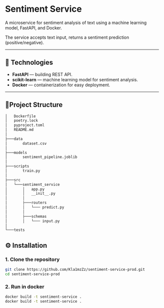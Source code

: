 # Sentiment Service

A microservice for sentiment analysis of text using a machine learning model, FastAPI, and Docker.  

The service accepts text input, returns a sentiment prediction (positive/negative).

---

## 🚀 Technologies

- **FastAPI** — building REST API.  
- **scikit-learn** — machine learning model for sentiment analysis.  
- **Docker** — containerization for easy deployment.  

---

## 📂Project Structure

```bash
│   Dockerfile
│   poetry.lock
│   pyproject.toml
│   README.md
│
├───data
│       dataset.csv
│
├───models
│       sentiment_pipeline.joblib
│
├───scripts
│       train.py
│
├───src
│   └───sentiment_service
│       │   app.py
│       │   __init__.py
│       │
│       ├───routers
│       │   └─── predict.py
│       │
│       ├───schemas
│       │   └─── input.py
│
└───tests
```

## ⚙️ Installation

### 1. Clone the repository

```bash
git clone https://github.com/Kla1mzZz/sentiment-service-prod.git
cd sentiment-service-prod
```

### 2. Run in docker

```bash
docker build -t sentiment-service .
docker build -t sentiment-service .
```


